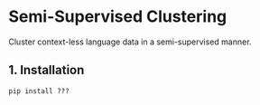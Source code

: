 # Semi-Supervised Clustering
Cluster context-less language data in a semi-supervised manner.

## 1. Installation
```
pip install ???
```